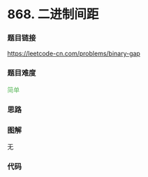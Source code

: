 # 868. 二进制间距

### 题目链接

https://leetcode-cn.com/problems/binary-gap

### 题目难度

<font color=#5CB85C>简单</font>

### 思路



### 图解

无

### 代码

```python
```